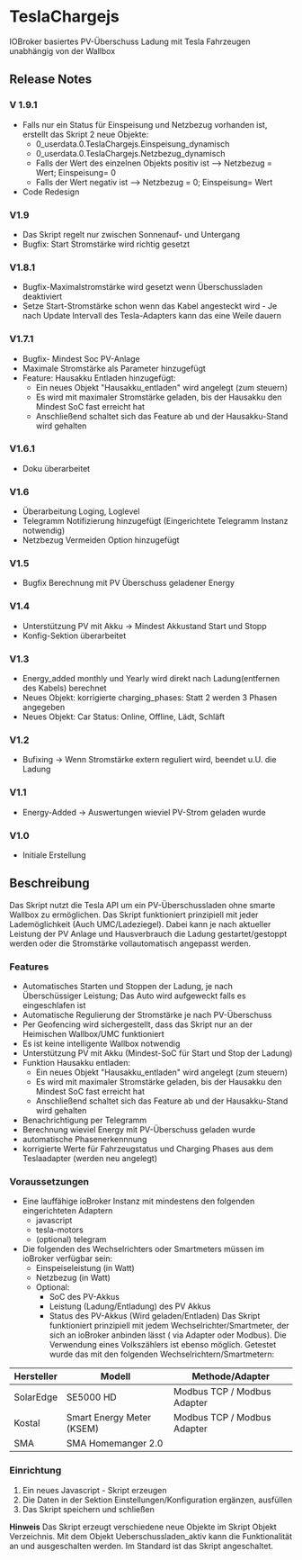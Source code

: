 # TeslaChargejs
IOBroker basiertes PV-Überschuss Ladung mit Tesla Fahrzeugen unabhängig von der Wallbox


## Release Notes
### V 1.9.1
- Falls nur ein Status für Einspeisung und Netzbezug vorhanden ist, erstellt das Skript 2 neue Objekte:
    -   0_userdata.0.TeslaChargejs.Einspeisung_dynamisch
    -   0_userdata.0.TeslaChargejs.Netzbezug_dynamisch
    -   Falls der Wert des einzelnen Objekts positiv ist --> Netzbezug = Wert; Einspeisung= 0
    -   Falls der Wert negativ ist -->  Netzbezug = 0; Einspeisung= Wert
-   Code Redesign
### V1.9
- Das Skript regelt nur zwischen Sonnenauf- und Untergang
- Bugfix: Start Stromstärke wird richtig gesetzt

### V1.8.1
- Bugfix-Maximalstromstärke wird gesetzt wenn Überschussladen deaktiviert
- Setze Start-Stromstärke schon wenn das Kabel angesteckt wird - Je nach Update Intervall des Tesla-Adapters kann das eine Weile dauern


### V1.7.1
- Bugfix- Mindest Soc PV-Anlage
- Maximale Stromstärke als Parameter hinzugefügt
- Feature: Hausakku Entladen hinzugefügt:
    -  Ein neues Objekt "Hausakku_entladen" wird angelegt (zum steuern) 
    -  Es wird mit maximaler Stromstärke geladen, bis der Hausakku den Mindest SoC fast erreicht hat
    -  Anschließend schaltet sich das Feature ab und der Hausakku-Stand wird gehalten
### V1.6.1 
- Doku überarbeitet

### V1.6 
- Überarbeitung Loging, Loglevel
- Telegramm Notifizierung hinzugefügt (Eingerichtete Telegramm Instanz notwendig)
- Netzbezug Vermeiden Option hinzugefügt

### V1.5
- Bugfix Berechnung mit PV Überschuss geladener Energy

### V1.4
- Unterstützung PV mit Akku -> Mindest Akkustand Start und Stopp
- Konfig-Sektion überarbeitet 

### V1.3 
- Energy_added monthly und Yearly wird direkt nach Ladung(entfernen des Kabels) berechnet
- Neues Objekt: korrigierte charging_phases: Statt 2 werden 3 Phasen angegeben
- Neues Objekt: Car Status: Online, Offline, Lädt, Schläft

### V1.2 
- Bufixing -> Wenn Stromstärke extern reguliert wird, beendet u.U. die Ladung

### V1.1 
- Energy-Added -> Auswertungen wieviel PV-Strom geladen wurde

### V1.0 
- Initiale Erstellung

## Beschreibung
Das Skript nutzt die Tesla API um ein PV-Überschussladen ohne smarte Wallbox zu ermöglichen. Das Skript funktioniert prinzipiell mit jeder Lademöglichkeit (Auch UMC/Ladeziegel).
Dabei kann je nach aktueller Leistung der PV Anlage und Hausverbrauch die Ladung gestartet/gestoppt werden oder die Stromstärke vollautomatisch angepasst werden.

### Features

- Automatisches Starten und Stoppen der Ladung, je nach Überschüssiger Leistung; Das Auto wird aufgeweckt falls es eingeschlafen ist
- Automatische Regulierung der Stromstärke je nach PV-Überschuss
- Per Geofencing wird sichergestellt, dass das Skript nur an der Heimischen Wallbox/UMC funktioniert
- Es ist keine intelligente Wallbox notwendig
- Unterstützung PV mit Akku (Mindest-SoC für Start und Stop der Ladung)
- Funktion Hausakku entladen:
    -  Ein neues Objekt "Hausakku_entladen" wird angelegt (zum steuern) 
    -  Es wird mit maximaler Stromstärke geladen, bis der Hausakku den Mindest SoC fast erreicht hat
    -  Anschließend schaltet sich das Feature ab und der Hausakku-Stand wird gehalten
- Benachrichtigung per Telegramm
- Berechnung wieviel Energy mit PV-Überschuss geladen wurde
- automatische Phasenerkennnung
- korrigierte Werte für Fahrzeugstatus und Charging Phases aus dem Teslaadapter (werden neu angelegt)

### Voraussetzungen

- Eine lauffähige ioBroker Instanz mit mindestens den folgenden eingerichteten Adaptern
    - javascript
    - tesla-motors
    - (optional) telegram
- Die folgenden des Wechselrichters oder Smartmeters müssen im ioBroker verfügbar sein:
    - Einspeiseleistung (in Watt)
    - Netzbezug (in Watt)
    - Optional:
      - SoC des PV-Akkus
      - Leistung (Ladung/Entladung) des PV Akkus
      - Status des PV-Akkus (Wird geladen/Entladen)
Das Skript funktioniert prinzipiell mit jedem Wechselrichter/Smartmeter, der sich an ioBroker anbinden lässt ( via Adapter oder Modbus). Die Verwendung eines Volkszählers ist ebenso möglich. 
Getestet wurde das mit den folgenden Wechselrichtern/Smartmetern:<br>

Hersteller | Modell | Methode/Adapter
-------- | -------- | --------
SolarEdge   | SE5000 HD   | Modbus TCP / Modbus Adapter
Kostal   | Smart Energy Meter (KSEM)   | Modbus TCP / Modbus Adapter
SMA | SMA Homemanger 2.0|


### Einrichtung

1. Ein neues Javascript - Skript erzeugen
2. Die Daten in der Sektion Einstellungen/Konfiguration ergänzen, ausfüllen
3. Das Skript speichern und schließen

**Hinweis**
Das Skript erzeugt verschiedene neue Objekte im Skript Objekt Verzeichnis. Mit dem Objekt Ueberschussladen_aktiv kann die Funktionalität an und ausgeschalten werden. Im Standard ist das Skript angeschaltet. 
